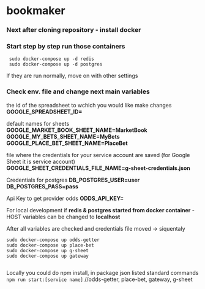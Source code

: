 # bookmaker



### Next after cloning repository - install docker
### Start step by step run those containers
```
 sudo docker-compose up -d redis
 sudo docker-compose up -d postgres

```

If they are run normally, move on with other settings

### Check env. file and change next main variables

the id of the spreadsheet to wchich you would like make changes
**GOOGLE_SPREADSHEET_ID=**  

default names for sheets
**GOOGLE_MARKET_BOOK_SHEET_NAME=MarketBook  
GOOGLE_MY_BETS_SHEET_NAME=MyBets 
GOOGLE_PLACE_BET_SHEET_NAME=PlaceBet**


file where the credentials for your service account are saved (for Google Sheet it is service account)
**GOOGLE_SHEET_CREDENTIALS_FILE_NAME=g-sheet-credentials.json**

Credentials for postgres
**DB_POSTGRES_USER=user
DB_POSTGRES_PASS=pass**

Api Key to get provider odds
**ODDS_API_KEY=**

For local development if **redis & postgres started from docker container** - HOST variables can be changed to **localhost**

After all variables are checked and credentials file moved -> siquentaly
```
sudo docker-compose up odds-getter
sudo docker-compose up place-bet
sudo docker-compose up g-sheet
sudo docker-compose up gateway


```

Locally you could do npm install, in package json listed standard commands
```npm run start:[service name]```  //odds-getter, place-bet, gateway, g-sheet
